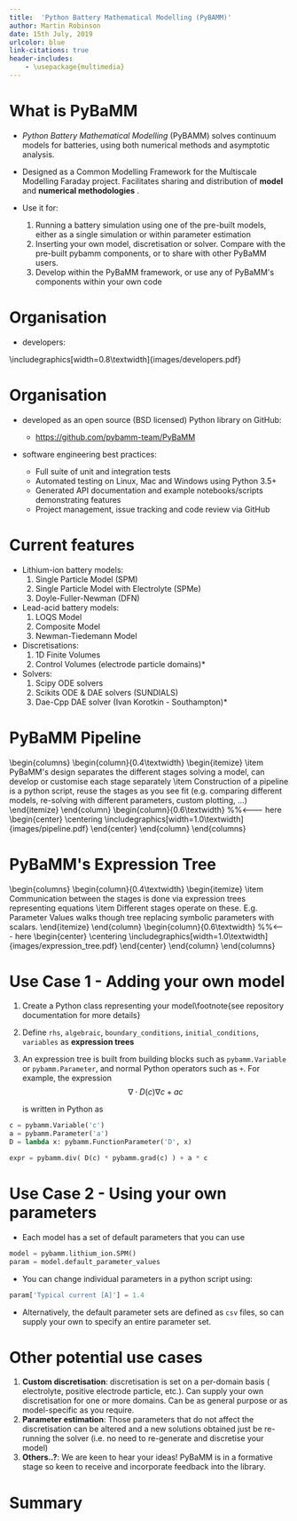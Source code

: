 ```yaml
---
title:  'Python Battery Mathematical Modelling (PyBAMM)'
author: Martin Robinson
date: 15th July, 2019
urlcolor: blue
link-citations: true
header-includes:
    - \usepackage{multimedia}
---
```



# What is PyBaMM

- *Python Battery Mathematical Modelling* (PyBAMM) solves continuum models for batteries,
  using both numerical methods and asymptotic analysis.

- Designed as a Common Modelling Framework for the Multiscale Modelling Faraday project.
  Facilitates sharing and distribution of **model** and **numerical methodologies** .

- Use it for:
    1. Running a battery simulation using one of the pre-built models, either as a
       single simulation or within parameter estimation
    2. Inserting your own model, discretisation or solver. Compare with the pre-built pybamm
       components, or to share with other PyBaMM users.
    3. Develop within the PyBaMM framework, or use any of PyBaMM's components within
       your own code

# Organisation

- developers:

\includegraphics[width=0.8\textwidth]{images/developers.pdf}

# Organisation

- developed as an open source (BSD licensed) Python library on GitHub: 
    - <https://github.com/pybamm-team/PyBaMM>

- software engineering best practices:
    - Full suite of unit and integration tests
    - Automated testing on Linux, Mac and Windows using Python 3.5+
    - Generated API documentation and example notebooks/scripts demonstrating
      features
    - Project management, issue tracking and code review via GitHub

# Current features

- Lithium-ion battery models:
    1. Single Particle Model (SPM) 
    2. Single Particle Model with Electrolyte (SPMe)
    3. Doyle-Fuller-Newman (DFN)
- Lead-acid battery models:
    1. LOQS Model 
    2. Composite Model 
    3. Newman-Tiedemann Model
- Discretisations:
    1. 1D Finite Volumes
    2. Control Volumes (electrode particle domains)*
- Solvers:
    1. Scipy ODE solvers
    2. Scikits ODE & DAE solvers (SUNDIALS)
    3. Dae-Cpp DAE solver (Ivan Korotkin - Southampton)*

# PyBaMM Pipeline

\begin{columns}
\begin{column}{0.4\textwidth}
\begin{itemize}
\item PyBaMM's design separates the different stages solving a model, can develop or
  customise each stage separately
\item Construction of a pipeline is a python script, reuse the stages as you see fit (e.g. comparing different models, re-solving with different parameters, custom plotting, ...)
\end{itemize}
\end{column}
\begin{column}{0.6\textwidth}  %%<--- here
    \begin{center}
\centering \includegraphics[width=1.0\textwidth]{images/pipeline.pdf} 
     \end{center}
\end{column}
\end{columns}


# PyBaMM's Expression Tree

\begin{columns}
\begin{column}{0.4\textwidth}
\begin{itemize}
\item Communication between the stages is done via expression trees representing equations
\item Different stages operate on these. E.g. Parameter Values walks though tree replacing symbolic parameters with scalars.
\end{itemize}
\end{column}
\begin{column}{0.6\textwidth}  %%<--- here
    \begin{center}
\centering \includegraphics[width=1.0\textwidth]{images/expression_tree.pdf} 
     \end{center}
\end{column}
\end{columns}

# Use Case 1 - Adding your own model

1. Create a Python class representing your model\footnote{see repository documentation for more details}
2. Define `rhs`, `algebraic`, `boundary_conditions`, `initial_conditions`, `variables`
   as **expression trees**
3. An expression tree is built from building blocks such as
   `pybamm.Variable` or `pybamm.Parameter`, and normal Python operators such as `+`. For
   example, the expression $$\nabla \cdot D(c) \nabla c + a c$$
   
   is written in Python as

```python
c = pybamm.Variable('c')
a = pybamm.Parameter('a')
D = lambda x: pybamm.FunctionParameter('D', x)

expr = pybamm.div( D(c) * pybamm.grad(c) ) + a * c 
```

# Use Case 2 - Using your own parameters

- Each model has a set of default parameters that you can use

```python
model = pybamm.lithium_ion.SPM()
param = model.default_parameter_values
```

- You can change individual parameters in a python script using:

```python
param['Typical current [A]'] = 1.4
```

- Alternatively, the default parameter sets are defined as `csv` files, so can supply
  your own to specify an entire parameter set.

# Other potential use cases

1. **Custom discretisation**: discretisation is set on a per-domain basis (
   electrolyte, positive electrode particle, etc.). Can supply your own discretisation
   for one or more domains. Can be as general purpose or as model-specific as you
   require. 
2. **Parameter estimation**: Those parameters that do not affect the discretisation can
   be altered and a new solutions obtained just be re-running the solver (i.e. no need
   to re-generate and discretise your model)
3. **Others..?**: We are keen to hear your ideas! PyBaMM is in a formative stage so keen
   to receive and incorporate feedback into the library.

# Summary



